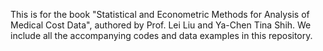 This is for the book "Statistical and Econometric Methods for Analysis of Medical Cost Data", authored by Prof. Lei Liu and Ya-Chen Tina Shih. We include all the accompanying codes and data examples in this repository.
